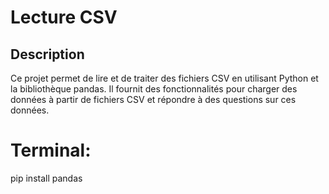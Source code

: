 # Lecture CSV

## Description
Ce projet permet de lire et de traiter des fichiers CSV en utilisant Python et la bibliothèque pandas. Il fournit des fonctionnalités pour charger des données à partir de fichiers CSV et répondre à des questions sur ces données.

# Terminal:
pip install pandas
